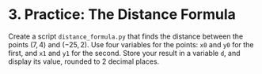 # 3. Practice: The Distance Formula

Create a script `distance_formula.py` that finds the distance
between the points $(7, 4)$ and $(-25, 2)$. Use four variables
for the points: `x0` and `y0` for the first, and `x1` and `y1`
for the second. Store your result in a variable `d`, and display
its value, rounded to 2 decimal places.